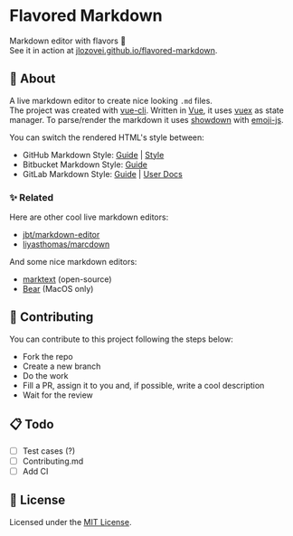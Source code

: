 # Flavored Markdown

Markdown editor with flavors :icecream:  
See it in action at [jlozovei.github.io/flavored-markdown](https://jlozovei.github.io/flavored-markdown).


## :scroll: About
A live markdown editor to create nice looking `.md` files.  
The project was created with [vue-cli](https://cli.vuejs.org/). Written in [Vue](https://vuejs.org/), it uses [vuex](https://vuex.vuejs.org/) as state manager. To parse/render the markdown it uses [showdown](https://github.com/showdownjs/showdown) with [emoji-js](https://github.com/iamcal/js-emoji).

You can switch the rendered HTML's style between:
- GitHub Markdown Style: [Guide](https://help.github.com/en/github/writing-on-github/basic-writing-and-formatting-syntax) | [Style](https://primer.style/css/components/markdown)
- Bitbucket Markdown Style: [Guide](https://confluence.atlassian.com/bitbucketserver/markdown-syntax-guide-776639995.html)
- GitLab Markdown Style: [Guide](https://about.gitlab.com/handbook/product/technical-writing/markdown-guide/) | [User Docs](https://docs.gitlab.com/ee/user/markdown.html)


### :sparkles: Related
Here are other cool live markdown editors:

- [jbt/markdown-editor](https://github.com/jbt/markdown-editor)
- [liyasthomas/marcdown](https://github.com/liyasthomas/marcdown)

And some nice markdown editors:

- [marktext](https://github.com/marktext/marktext) (open-source)
- [Bear](https://bear.app/) (MacOS only)


## :pencil: Contributing
You can contribute to this project following the steps below:

- Fork the repo
- Create a new branch
- Do the work
- Fill a PR, assign it to you and, if possible, write a cool description
- Wait for the review


## :clipboard: Todo
- [ ] Test cases (?)
- [ ] Contributing.md
- [ ] Add CI

## :closed_lock_with_key: License

Licensed under the [MIT License](https://github.com/jlozovei/flavored-markdown/blob/master/LICENSE).
